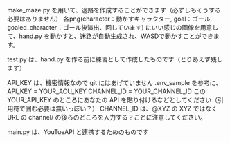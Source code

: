 make_maze.py を用いて、迷路を作成することができます（必ずしもそうする必要はありません）
各png(character：動かすキャラクター, goal：ゴール, goaled_character：ゴール後演出、回しています)
にいい感じの画像を用意して、hand.py を動かすと、迷路が自動生成され、WASDで動かすことができます。

test.py は、hand.py を作る前に練習として作成したものです（とりあえず残します）

API_KEY は、機密情報なので git にはあげていません
.env_sample を参考に、
API_KEY = YOUR_AOU_KEY
CHANNEL_ID = YOUR_CHANNEL_ID
この YOUR_API_KEY のところにあなたの API を貼り付けるなどとしてください（引用符で囲む必要は無いっぽい？）
CHANNEL_ID は、@XYZ の XYZ ではなく URL の channel/ の後ろのところを入力する？ことに注意してください。

main.py は、YouTueAPI と連携するためのものです
